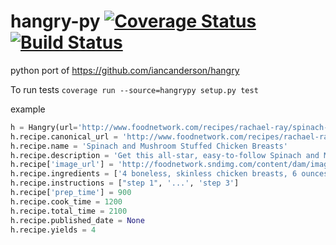 # hangry-py [![Coverage Status](https://coveralls.io/repos/scttcper/hangry-py/badge.svg?branch=master&service=github)](https://coveralls.io/github/scttcper/hangry-py?branch=master) [![Build Status](https://travis-ci.org/scttcper/hangry-py.svg?branch=master)](https://travis-ci.org/scttcper/hangry-py)
python port of https://github.com/iancanderson/hangry


To run tests ```coverage run --source=hangrypy setup.py test```

example
```python
h = Hangry(url='http://www.foodnetwork.com/recipes/rachael-ray/spinach-and-mushroom-stuffed-chicken-breasts-recipe.html')
h.recipe.canonical_url = 'http://www.foodnetwork.com/recipes/rachael-ray/spinach-and-mushroom-stuffed-chicken-breasts-recipe.html'
h.recipe.name = 'Spinach and Mushroom Stuffed Chicken Breasts'
h.recipe.description = 'Get this all-star, easy-to-follow Spinach and Mushroom Stuffed Chicken Breasts recipe from Rachael Ray'
h.recipe['image_url'] = 'http://foodnetwork.sndimg.com/content/dam/images/food/unsized/Rachel_Ray.jpg.rend.sni2col.jpeg'
h.recipe.ingredients = ['4 boneless, skinless chicken breasts, 6 ounces', '...']
h.recipe.instructions = ["step 1", '...', 'step 3']
h.recipe['prep_time'] = 900
h.recipe.cook_time = 1200
h.recipe.total_time = 2100
h.recipe.published_date = None
h.recipe.yields = 4
```